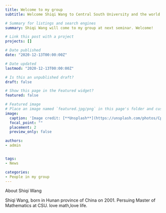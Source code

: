 ```yaml
---
title: Welcome to my group
subtitle: Welcome Shiqi Wang to Central South University and the world of graph theory.

# Summary for listings and search engines
summary: Shiqi Wang will come to my group at next seminar. Welcome!

# Link this post with a project
projects: []

# Date published
date: "2020-12-13T00:00:00Z"

# Date updated
lastmod: "2020-12-13T00:00:00Z"

# Is this an unpublished draft?
draft: false

# Show this page in the Featured widget?
featured: false

# Featured image
# Place an image named `featured.jpg/png` in this page's folder and customize its options here.
image:
  caption: 'Image credit: [**Unsplash**](https://unsplash.com/photos/CpkOjOcXdUY)'
  focal_point: ""
  placement: 2
  preview_only: false

authors:
- admin


tags:
- News

categories:
- People in my group
---
```


 About Shiqi Wang

Shiqi Wang, born in Hunan province of China on 2001. Persuing Master of Mathematics at CSU. love math,love life.